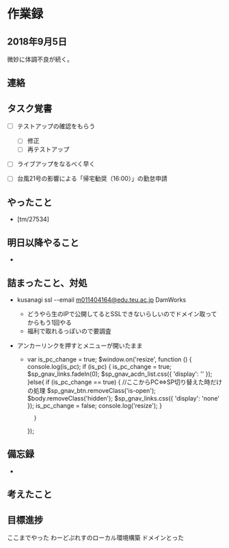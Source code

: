 # 作業録
## 2018年9月5日
微妙に体調不良が続く。

## 連絡


## タスク覚書
- [ ] テストアップの確認をもらう
	- [ ] 修正
	- [ ] 再テストアップ
- [ ] ライブアップをなるべく早く
- [ ] 台風21号の影響による「帰宅勧奨（16:00）」の勤怠申請


## やったこと
- [tm/27534]


## 明日以降やること
- 

## 詰まったこと、対処
- kusanagi ssl --email m011404164@edu.teu.ac.jp DamWorks
	- どうやら生のIPで公開してるとSSLできないらしいのでドメイン取ってからもう1回やる
	- 福利で取れるっぽいので要調査
- アンカーリンクを押すとメニューが開いたまま

	- var is_pc_change = true;
		$window.on('resize', function () {
			console.log(is_pc);
			if (is_pc) {
				is_pc_change = true;
				$sp_gnav_links.fadeIn(0);
				$sp_gnav_acdn_list.css({
					'display': ''
				});
			}else{
				if (is_pc_change == true) {
					//ここからPC⇔SP切り替えた時だけの処理
					$sp_gnav_btn.removeClass('is-open');
					$body.removeClass('hidden');
					$sp_gnav_links.css({
						'display': 'none'
					});
					is_pc_change = false;
					console.log('resize');
				}

			}
		});
## 備忘録
- 

## 考えたこと

## 目標進捗
ここまでやった
わーどぷれすのローカル環境構築
ドメインとった
